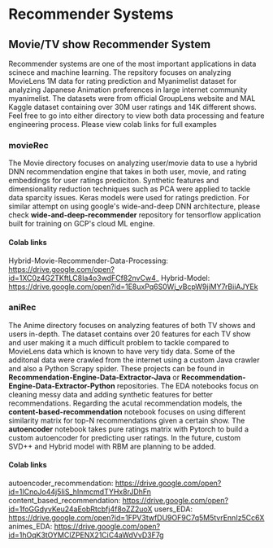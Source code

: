 # Recommender Systems

## Movie/TV show Recommender System
Recommender systems are one of the most important applications in data scinece and machine learning.
The repsitory focuses on analyzing MovieLens 1M data for rating prediction and Myanimelist dataset for analyzing
Japanese Animation preferences in large internet community myanimelist. The datasets were from official GroupLens website
and MAL Kaggle dataset containing over 30M user ratings and 14K different shows. Feel free to go into either directory to view both data processing and feature engineering process. Please view colab links for full examples

### movieRec

The Movie directory focuses on analyzing user/movie data to use a hybrid DNN recommendation engine that takes in both user, movie, and rating embeddings for user ratings prediciton. Synthetic features and dimensionality reduction techniques such as PCA were applied to tackle data sparcity issues. Keras models were used for ratings prediction. For similar attempt on using google's wide-and-deep DNN architecture, please check **wide-and-deep-recommender** repository for tensorflow application built for training on GCP's cloud ML engine.

#### Colab links
Hybrid-Movie-Recommender-Data-Processing: https://drive.google.com/open?id=1XC0z4G2TKftLC8Ia4o3wdFCf82nvCw4_
Hybrid-Model: https://drive.google.com/open?id=1E8uxPq6S0Wj_vBcpW9jiMY7rBiiAJYEk

### aniRec

The Anime directory focuses on analyzing features of both TV shows and users in-depth. The dataset contains over 20 features for each TV show and user making it a much difficult problem to tackle compared to MovieLens data which is known to have very tidy data. Some of the additonal data were crawled from the internet using a custom Java crawler and also a Python Scrapy spider. These projects can be found in **Recommendation-Engine-Data-Extractor-Java** or **Recommendation-Engine-Data-Extractor-Python** repositories. The EDA notebooks focus on cleaning messy data and adding synthetic features for better recommendations. Regarding the acutal recommendation models, the **content-based-recommendation** notebook focuses on using different similarity matrix for top-N recommendations given a certain show. The **autoencoder** notebook takes pure ratings matrix with Pytorch to build a custom autoencoder for predicting user ratings. In the future, custom SVD++ and Hybrid model with RBM are planning to be added.

#### Colab links
autoencoder_recommendation: https://drive.google.com/open?id=1ICnoJo44j5IiS_hInmcmdTYHx8rJDhFn
content_based_recommendation: https://drive.google.com/open?id=1foGGdyvKeu24aEobRtcbfj4f8oZZ2uoX
users_EDA: https://drive.google.com/open?id=1FPV3twfDU9OF9C7q5M5tvrEnnIz5Cc6X
animes_EDA: https://drive.google.com/open?id=1hOqK3tOYMClZPENX21CiC4aWdVvD3F7g
